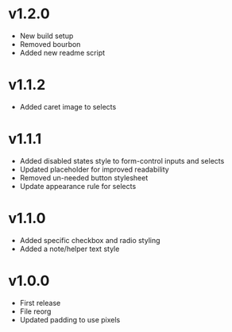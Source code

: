 # v1.2.0

* New build setup
* Removed bourbon
* Added new readme script

# v1.1.2

* Added caret image to selects

# v1.1.1

* Added disabled states style to form-control inputs and selects
* Updated placeholder for improved readability
* Removed un-needed button stylesheet
* Update appearance rule for selects

# v1.1.0

* Added specific checkbox and radio styling
* Added a note/helper text style

# v1.0.0

* First release
* File reorg
* Updated padding to use pixels
